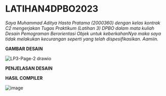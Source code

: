 # LATIHAN4DPBO2023

*Saya Muhammad Aditya Hasta Pratama (2000360) dengan kelas kontrak C2 mengerjakan Tugas Praktikum (Latihan 3) DPBO dalam mata kuliah Desain Pemograman Berorientasi Objek untuk keberkahanNya maka saya tidak melakukan kecurangan seperti yang telah dispesifikasikan. Aamiin.*

**GAMBAR DESAIN**

![LP3-Page-2 drawio](https://user-images.githubusercontent.com/99590350/222053600-cabb081d-2004-485f-8992-f119844d1a92.png)

**PENJELASAN DESAIN**


**HASIL COMPILER**

![image](https://user-images.githubusercontent.com/99590350/222065762-82c2c7d4-215c-4d2f-b89a-93b2596a174b.png)


